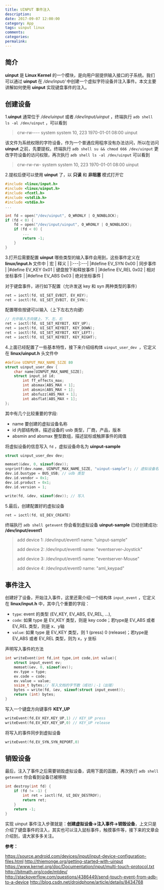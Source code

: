 ```yaml
---
title: UINPUT 事件注入
description:
date: 2017-09-07 12:00:00
category: App
tags: uinput linux
comments:
categories:
permalink:
---
```



简介
---

**uinput** 是 **Linux Kernel** 的一个模块，是向用户层提供输入接口的子系统。我们可以通过 **uinput** 在 */dev/input/* 中创建一个虚拟字符设备并注入事件。本文主要讲解如何使用 **uinput** 实现键盘事件的注入。

<!--more-->

创建设备
---
1.**uinput** 通常位于 */dev/uinput* 或者 */dev/input/uinput* ，终端执行 `adb shell ls -al /dev/uinput` ，可以看到 

> crw-rw---- system  system  10, 223 1970-01-01 08:00 uinput

该文件为系统权限的字符设备，作为一个普通应用程序没有办法访问，所以在访问 **uinput** 之前，先要提权。终端执行 `adb shell su && chmod 666 /dev/uinput` 更改字符设备的访问权限，再次执行 `adb shell ls -al /dev/uinput` 可以看到

> crw-rw-rw- system  system  10, 223 1970-01-01 08:00 uinput

2.提权后便可以使用 **uinput** 了，以 **只读** 和 **非阻塞** 模式打开它

```cpp
#include <linux/input.h>
#include <linux/uinput.h>
#include <fcntl.h>
#include <stdlib.h>
#include <stdio.h>
...

int fd = open("/dev/uinput", O_WRONLY | O_NONBLOCK);
if (fd < 0) {
    fd = open("/dev/input/uinput", O_WRONLY | O_NONBLOCK);
    if (fd < 0) {
        ...
        return -1;
    }
}
```

3.打开后需要配置 **uinput** 哪些类型的输入事件会用到，这些事件定义在 **linux/input.h** 文件中
| 宏 | 释义 |
|:---|:---|
|\#define EV_SYN 0x00 |   同步事件 |
|\#define EV_KEY 0x01 |   键盘按下和释放事件 |
|\#define EV_REL 0x02 |   相对坐标事件 |
|\#define EV_ABS 0x03 |   绝对坐标事件 |

对于键盘事件，进行如下配置（允许发送 key 和 syn 两种类型的事件）
```cpp
ret = ioctl(fd, UI_SET_EVBIT, EV_KEY);
ret = ioctl(fd, UI_SET_EVBIT, EV_SYN);
```

配置哪些按键可以输入（上下左右方向键）
```cpp
// 允许输入方向键上、下、左、右
ret = ioctl(fd, UI_SET_KEYBIT, KEY_UP);
ret = ioctl(fd, UI_SET_KEYBIT, KEY_DOWN);
ret = ioctl(fd, UI_SET_KEYBIT, KEY_LEFT);
ret = ioctl(fd, UI_SET_KEYBIT, KEY_RIGHT);
```

4.上面已经配置了一些基本特性，接下来介绍结构体 `uinput_user_dev `，它定义在 **linux/uinput.h** 头文件中

```cpp
#define UINPUT_MAX_NAME_SIZE 80
struct uinput_user_dev {
    char name[UINPUT_MAX_NAME_SIZE];
    struct input_id id;
        int ff_effects_max;
        int absmax[ABS_MAX + 1];
        int absmin[ABS_MAX + 1];
        int absfuzz[ABS_MAX + 1];
        int absflat[ABS_MAX + 1];
};
```

其中有几个比较重要的字段:
- name 要创建的虚拟设备名称
- id 内部结构体，描述设备的 usb 类型，厂商，产品，版本
- absmin and absmax 整型数组，描述鼠标或触屏事件的阈值

将虚拟设备的信息写入 `fd` ，虚拟设备命名为 **uinput-sample**
```cpp
struct uinput_user_dev dev;

memset(&dev, 0, sizeof(dev));
snprintf(dev.name, UINPUT_MAX_NAME_SIZE, "uinput-sample"); // 虚拟设备名称
dev.id.bustype = BUS_USB; // udb 类型
dev.id.vendor = 0x1;
dev.id.product = 0x1;
dev.id.version = 1;

write(fd, &dev, sizeof(dev)); // 写入
```

5.最后，创建配置好的虚拟设备
```cpp
ret = ioctl(fd, UI_DEV_CREATE)
```
终端执行 `adb shell getevent` 你会看到虚拟设备 **uinput-sample** 已经创建成功:  **/dev/input/event1**

> add device 1: /dev/input/event1
>   name:     "uinput-sample" 
>   
> add device 2: /dev/input/event6
>   name:     "eventserver-Joystick"
>   
> add device 3: /dev/input/event5
>   name:     "eventserver-Mouse"
>   
> add device 4: /dev/input/event0
>   name:     "aml_keypad"

事件注入
---
创建好了设备，开始注入事件，这里还需介绍一个结构体 `input_event` ，它定义在 **linux/input.h** 中，其中几个重要的字段：

- `type`:  event 的类型 (EV_KEY, EV_ABS, EV_REL, ...),
- `code`:  如果 type 是 EV_KEY 类型，则是 key code；若type是 EV_ABS 或者 EV_REL 类型，则是 x、y轴
- `value`:   如果 type 是 EV_KEY 类型，则 1 (press) 0 (release)；若type是 EV_ABS 或者 EV_REL 类型，则为 x，y 坐标


声明写入事件的方法
```cpp
int writeEvent(int fd,int type,int code,int value){
	struct input_event ev;
	memset(&ev, 0, sizeof(ev));
	ev.type = type;
	ev.code = code;
	ev.value = value;
	ssize_t bytes;// 写入文档的字节数（成功）；-1（出错）
	bytes = write(fd, &ev, sizeof(struct input_event));
	return (int) bytes;
}
```

写入一个键盘方向键事件  **KEY_UP** 
```cpp
writeEvent(fd,EV_KEY,KEY_UP,1) // KEY_UP press
writeEvent(fd,EV_KEY,KEY_UP,0) // KEY_UP release
```
将写入的事件同步到虚拟设备
```cpp
writeEvent(fd,EV_SYN,SYN_REPORT,0)
```

销毁设备
---
最后，注入了事件之后需要销毁虚拟设备，调用下面的函数，再次执行 `adb shell getevent` 你会看到设备已被移除
```cpp
int destroy(int fd) {
    if (fd != -1) {
        int ret = ioctl(fd, UI_DEV_DESTROY);
        return ret;
    }
    return -1;
}
```

实现 uinput 事件注入步骤就是：**创建虚拟设备->注入事件->销毁设备**，上文只是介绍了键盘事件的注入，其实也可以注入鼠标事件，触摸事件等，接下来的文章会介绍到，请大家多多关注。

**参考：**

https://source.android.com/devices/input/input-device-configuration-files.html
http://thiemonge.org/getting-started-with-uinput
https://www.kernel.org/doc/Documentation/input/multi-touch-protocol.txt
http://bitmath.org/code/mtdev/
http://stackoverflow.com/questions/4386449/send-touch-event-from-adb-to-a-device
http://blog.csdn.net/droidphone/article/details/8434768